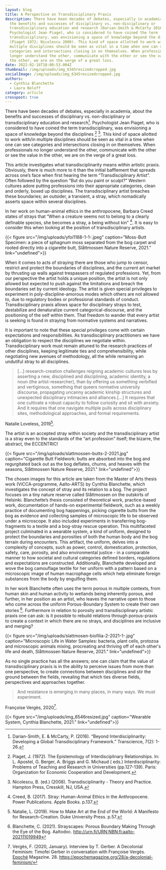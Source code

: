 ```yaml
---
layout: blog
title: A Perspective on Transdisciplinary Praxis
description: There have been decades of debates, especially in academia, about
  the benefits and successes of disciplinary vs. non-disciplinary or
  transdisciplinary education and research (Darian-Smith & McCarty 2016).
  Psychologist Jean Piaget, who is considered to have coined the term
  transdisciplinary, was envisioning a space of knowledge beyond the disciplines
  (Piaget 1972; Nicolescu 2008). This kind of space allotted to work with/in
  multiple disciplines should be seen as vital in a time when one can see
  categories and intersections closing in on themselves. When professionals no
  longer understand the other, communicate with the other or see the value in
  the other, we are on the verge of a great loss.
date: 2022-02-16T18:00:53.004Z
thumbnail: /img/uploads/img_6345resizedcropped.jpg
socialImage: /img/uploads/img_6345resizedcropped.jpg
authors:
  - Cynthia Blanchette
  - Laura Beloff
category: article
crosspost: true
---
```

There have been decades of debates, especially in academia, about the benefits and successes of disciplinary vs. non-disciplinary or transdisciplinary education and research[^1]. Psychologist Jean Piaget, who is considered to have coined the term transdisciplinary, was envisioning a space of knowledge beyond the disciplines [^2] [^3]. This kind of space allotted to work with/in multiple disciplines should be seen as vital in a time when one can see categories and intersections closing in on themselves. When professionals no longer understand the other, communicate with the other or see the value in the other, we are on the verge of a great loss.

This article investigates what transdisciplinarity means within artistic praxis. Obviously, there is much more to it than the initial bafflement that spreads across one’s face when first hearing the term “Transdisciplinary Artist”. Often followed by the question “But do you paint or sculpt?” Western cultures adore putting professions into their appropriate categories, clean and orderly, boxed up disciplines. The transdisciplinary artist breaches these boundaries; an outsider, a transient, a stray, which nomadically asserts space within several disciplines. 

In her work on human-animal ethics in the anthropocene, Barbara Creed states of strays that “When a creature seems not to belong to a clearly definable species, she becomes a stray, a being without kin” [^4]. It is easy to consider this when looking at the position of transdisciplinary artists.



{{< figure src="/img/uploads/yfoi1168-1-1-.jpeg" caption="Moss-Butt Specimen: a piece of sphagnum moss separated from the bog carpet and rooted directly into a cigarette butt, Slåttmossen Nature Reserve, 2021." link="undefined">}}



When it comes to acts of straying there are those who jump to censor, restrict and protect the boundaries of disciplines, and the current art market by thrusting up walls against trespassers of regulated professions. Yet, from our perspective the artist holds a unique position, the artist is not only allowed but expected to push against the limitations and breach the boundaries set by current ideology. The artist is given special privileges to experiment in poly-discipline-amorous modes which others are not allowed to, due to regulatory bodies or professional standards of conduct. Transdisciplinary praxis allows space for disciplinary strays to test, destabilize and denaturalize current categorical-discourse, and the positioning of the self within them. That freedom to wander that every artist is seeking is found in straying from normative systems and narratives.

It is important to note that these special privileges come with certain expectations and responsibilities. As transdisciplinary practitioners we have an obligation to respect the disciplines we negotiate within. Transdisciplinary work must remain attuned to the research practices of other disciplines, keeping legitimate ties and comprehensibility, while negotiating new avenues of methodology, all the while remaining an undutiful stray to all disciplines. 

> \[...] research-creation challenges reigning academic cultures less by asserting a new, disciplined and disciplining, academic identity, a noun (the artist-researcher), than by offering us something verbified and vertiginous, something that queers normative university discourse, propagating uncanny academic kinship structures and unexpected disciplinary intimacies and alliances.\[...] It requires that one cultivate a robust capacity to follow curiosity and sit with anxiety. And it requires that one navigate multiple pulls across disciplinary sites, methodological approaches, and formal requirements. 

 Natalie Loveless, 2019[^5].



The artist is an accepted stray within society and the transdisciplinary artist is a stray even to the standards of the “art profession” itself; the bizarre, the abstract, the ECCENTRIC!  



{{< figure src="/img/uploads/slattmossen-butts-2-2021.jpg" caption="Cigarette Butt Fieldwork: butts are absorbed into the bog and regurgitated back out as the bog deflates, churns, and heaves with the seasons, Slåttmossen Nature Reserve, 2021." link="undefined">}}



The chosen images for this article are taken from the Master of Arts thesis work (ViCCA-programme, Aalto-ARTS) by Cynthia Blanchette, which investigates the concept of stray and its relation to a bog. The project focuses on a tiny nature reserve called Slåttmossen on the outskirts of Helsinki. Blanchette’s thesis consisted of theoretical work, practice-based work, documentation of hands-on experimental fieldwork, such as a weekly practice of documenting bog happenings, picking cigarette butts from the bog as evidence and collecting samples of microscopic life to be observed under a microscope. It also included experiments in transferring bog-fragments to a textile and a bog-stray rescue operation. This multifaceted project culminated in a wearable system, a kind of uniform, designed to protect the boundaries and porosities of both the human body and the bog terrain during encounters. This artifact, the uniform, delves into a complexity of concepts, such as power, control, domestication, protection, safety, care, porosity, and also environmental justice - in a comparable manner to how societal and cultural categories defined borders, regulations and expectations are constructed. Additionally, Blanchette developed and wove the bog camouflage textile for her uniform with a pattern based on a microscopic image of human macrophage cells which help eliminate foreign substances from the body by engulfing them. 

In her work Blanchette often uses the term porous in multiple contexts, from human skin and human activity to wetlands being inherently porous, and further, in her position as an artist, who leaves the narrative open to those who come across the uniform Porous-Boundary System to create their own stories [^6]. Furthermore in relation to porosity and transdisciplinary artistic praxis one can ask: is it possible to rebuild relations through porous-praxis to create a context in which there are no strays, and disciplines are inclusive and merging?



{{< figure src="/img/uploads/slattmosen-biofilia-2-2021-1-.jpg" caption="Microscopic Life in Water Samples: bacteria, plant cells, protozoa and microscopic animals mixing, procreating and thriving off of each other's life and death, Slåttmossen Nature Reserve, 2021." link="undefined">}}



As no single practice has all the answers; one can claim that the value of transdisciplinary praxis is in the ability to perceive issues from more than one perspective, to create connections between disciplines and stir the ground between the fields, revealing that which ties diverse fields, perspectives and approaches together.

> And resistance is emerging in many places, in many ways. We must experiment.

Françoise Vergès, 2020[^7].



{{< figure src="/img/uploads/img_6546resized.jpg" caption="Wearable System, Cynthia Blanchette, 2021." link="undefined">}}



[^1]: Darian-Smith, E. & McCarty, P. (2016). “Beyond Interdisciplinarity: Developing a Global Transdisciplinary Framework.” Transcience, 7(2): 1-26.

[^2]: Piaget, J. (1972). The Epistemology of Interdisciplinary Relationships. In: L. Apostel, G. Berger, A. Briggs and G. Michaud ( eds.) Interdisciplinarity: Problems of Teaching and Research in Universities (pp.127-139). Paris: Organization for Economic Cooperation and Development. 

[^3]: Nicolescu, B. (ed.) (2008). Transdisciplinarity - Theory and Practice. Hampton Press, Cresskill, NJ, USA.

[^4]: Creed, B. (2017). Stray: Human-Animal Ethics in the Anthropocene. Power Publications. Apple Books. p.137.

[^5]: Natalie, L. (2019). How to Make Art at the End of the World: A Manifesto for Research-Creation. Duke University Press. p.57.

[^6]: Blanchette, C. (2021). Strayscapes: Porous Boundary Making Through the Eye of the Bog. Aaltodoc. <http://urn.fi/URN:NBN:fi:aalto-202111019949>

[^7]: Vergès, F. (2020, January). Interview by T. Gerber. A Decolonial Feminism: Timofei Gerber in conversation with Françoise Vergès. [Epoché](https://epochemagazine.org/) Magazine. 28. <https://epochemagazine.org/28/a-decolonial-feminism/>